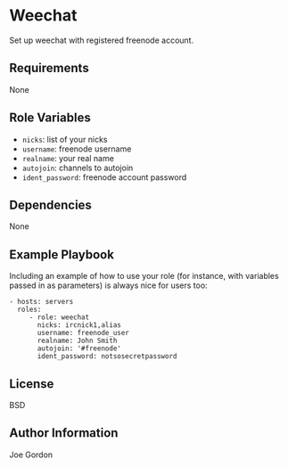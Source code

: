 Weechat
=========

Set up weechat with registered freenode account.

Requirements
------------

None

Role Variables
--------------

* `nicks`: list of your nicks
* `username`: freenode username
* `realname`: your real name
* `autojoin`: channels to autojoin
* `ident_password`: freenode account password

Dependencies
------------

None

Example Playbook
----------------

Including an example of how to use your role (for instance, with variables
passed in as parameters) is always nice for users too:

    - hosts: servers
      roles:
         - role: weechat
           nicks: ircnick1,alias
           username: freenode_user
           realname: John Smith
           autojoin: '#freenode'
           ident_password: notsosecretpassword


License
-------

BSD

Author Information
------------------

Joe Gordon
